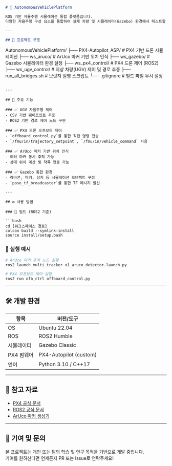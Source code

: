 ```markdown
# 🚗 AutonomousVehiclePlatform

ROS 기반 자율주행 시뮬레이션 통합 플랫폼입니다.  
다양한 자율주행 구성 요소를 통합하여 실제 차량 및 시뮬레이터(Gazebo) 환경에서 테스트할 수 있도록 구성되어 있습니다.

---

## 📁 프로젝트 구조

```
AutonomousVehiclePlatform/
├── PX4-Autopilot_ASP/             # PX4 기반 드론 시뮬레이션
├── ws_aruco/                      # ArUco 마커 기반 위치 인식
├── ws_gazebo/                     # Gazebo 시뮬레이터 환경 설정
├── ws_px4_control/                # PX4 드론 제어 (ROS2)
├── ws_ugv_control/                # 지상 차량(UGV) 제어 및 경로 추종
├── run_all_bridges.sh            # 브릿지 실행 스크립트
└── .gitignore                    # 빌드 파일 무시 설정
```

---

## 🚀 주요 기능

### ✅ UGV 자율주행 제어
- CSV 기반 웨이포인트 추종
- ROS2 기반 경로 제어 노드 구현

### ✅ PX4 드론 오프보드 제어
- `offboard_control.py`를 통한 직접 명령 전송
- `/fmu/in/trajectory_setpoint`, `/fmu/in/vehicle_command` 사용

### ✅ ArUco 마커 기반 위치 인식
- 여러 마커 동시 추적 가능
- 상대 위치 계산 및 착륙 연동 가능

### ✅ Gazebo 통합 환경
- 라바콘, 마커, 상자 등 시뮬레이션 오브젝트 구성
- `pose_tf_broadcaster`를 통한 TF 메시지 발신

---

## ⚙️ 사용 방법

### 🔧 빌드 (ROS2 기준)

```bash
cd [워크스페이스 경로]
colcon build --symlink-install
source install/setup.bash
```

### 🚀 실행 예시

```bash
# ArUco 마커 추적 노드 실행
ros2 launch multi_tracker x1_aruco_detector.launch.py

# PX4 오프보드 제어 실행
ros2 run ofb_ctrl offboard_control.py
```

---

## 🛠️ 개발 환경

| 항목            | 버전/도구               |
|-----------------|------------------------|
| OS              | Ubuntu 22.04           |
| ROS             | ROS2 Humble            |
| 시뮬레이터      | Gazebo Classic         |
| PX4 펌웨어      | PX4-Autopilot (custom) |
| 언어            | Python 3.10 / C++17    |

---

## 🔗 참고 자료

- [PX4 공식 문서](https://docs.px4.io/)
- [ROS2 공식 문서](https://docs.ros.org/en/humble/)
- [ArUco 마커 생성기](https://chev.me/arucogen/)

---

## 🤝 기여 및 문의

본 프로젝트는 개인 또는 팀의 학습 및 연구 목적을 기반으로 개발 중입니다.  
기여를 원하신다면 언제든지 PR 또는 Issue로 연락주세요!
```

